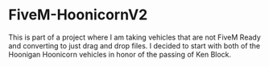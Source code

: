 # FiveM-HoonicornV2
This is part of a project where I am taking vehicles that are not FiveM Ready and converting to just drag and drop files. I decided to start with both of the Hoonigan Hoonicorn vehicles in honor of the passing of Ken Block.
